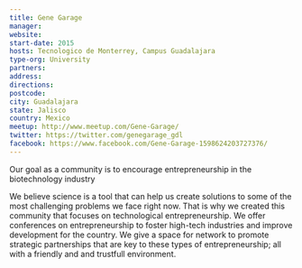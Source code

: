 ```yaml
---
title: Gene Garage
manager: 
website: 
start-date: 2015
hosts: Tecnologico de Monterrey, Campus Guadalajara
type-org: University
partners: 
address: 
directions: 
postcode: 
city: Guadalajara
state: Jalisco
country: Mexico
meetup: http://www.meetup.com/Gene-Garage/
twitter: https://twitter.com/genegarage_gdl
facebook: https://www.facebook.com/Gene-Garage-1598624203727376/
---
```


Our goal as a community is to encourage entrepreneurship in the biotechnology industry

We believe science is a tool that can help us create solutions to some of the most challenging problems we face right now. That is why we created this community that focuses on technological entrepreneurship. We offer conferences on entrepreneurship to foster high-tech industries and improve development for the country. We give a space for network to promote strategic partnerships that are key to these types of entrepreneurship; all with a friendly and and trustfull environment. 
